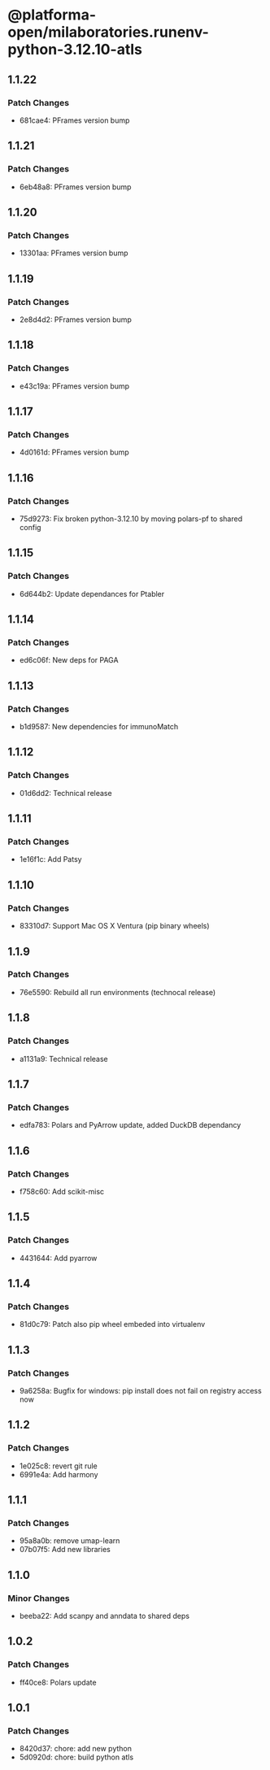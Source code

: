 # @platforma-open/milaboratories.runenv-python-3.12.10-atls

## 1.1.22

### Patch Changes

- 681cae4: PFrames version bump

## 1.1.21

### Patch Changes

- 6eb48a8: PFrames version bump

## 1.1.20

### Patch Changes

- 13301aa: PFrames version bump

## 1.1.19

### Patch Changes

- 2e8d4d2: PFrames version bump

## 1.1.18

### Patch Changes

- e43c19a: PFrames version bump

## 1.1.17

### Patch Changes

- 4d0161d: PFrames version bump

## 1.1.16

### Patch Changes

- 75d9273: Fix broken python-3.12.10 by moving polars-pf to shared config

## 1.1.15

### Patch Changes

- 6d644b2: Update dependances for Ptabler

## 1.1.14

### Patch Changes

- ed6c06f: New deps for PAGA

## 1.1.13

### Patch Changes

- b1d9587: New dependencies for immunoMatch

## 1.1.12

### Patch Changes

- 01d6dd2: Technical release

## 1.1.11

### Patch Changes

- 1e16f1c: Add Patsy

## 1.1.10

### Patch Changes

- 83310d7: Support Mac OS X Ventura (pip binary wheels)

## 1.1.9

### Patch Changes

- 76e5590: Rebuild all run environments (technocal release)

## 1.1.8

### Patch Changes

- a1131a9: Technical release

## 1.1.7

### Patch Changes

- edfa783: Polars and PyArrow update, added DuckDB dependancy

## 1.1.6

### Patch Changes

- f758c60: Add scikit-misc

## 1.1.5

### Patch Changes

- 4431644: Add pyarrow

## 1.1.4

### Patch Changes

- 81d0c79: Patch also pip wheel embeded into virtualenv

## 1.1.3

### Patch Changes

- 9a6258a: Bugfix for windows: pip install does not fail on registry access now

## 1.1.2

### Patch Changes

- 1e025c8: revert git rule
- 6991e4a: Add harmony

## 1.1.1

### Patch Changes

- 95a8a0b: remove umap-learn
- 07b07f5: Add new libraries

## 1.1.0

### Minor Changes

- beeba22: Add scanpy and anndata to shared deps

## 1.0.2

### Patch Changes

- ff40ce8: Polars update

## 1.0.1

### Patch Changes

- 8420d37: chore: add new python
- 5d0920d: chore: build python atls

